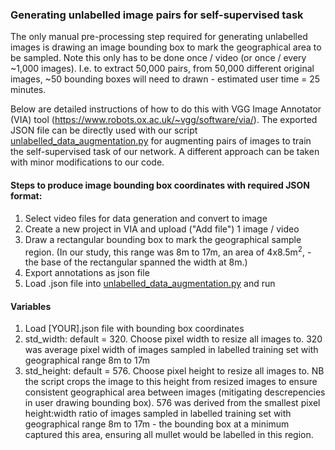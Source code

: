 ### Generating unlabelled image pairs for self-supervised task

The only manual pre-processing step required for generating unlabelled images is drawing an image bounding box to mark the geographical area to be sampled. Note this only has to be done once / video (or once / every ~1,000 images). I.e. to extract 50,000 pairs, from 50,000 different original images, ~50 bounding boxes will need to drawn - estimated user time = 25 minutes. 

Below are detailed instructions of how to do this with VGG Image Annotator (VIA) tool (https://www.robots.ox.ac.uk/~vgg/software/via/). The exported JSON file can be directly used with our script <a href="https://github.com/ptarling/DeepLearningFishCounting/blob/main/unlabelled_data_augmentation/unlabelled_data_augmentation.py">unlabelled_data_augmentation.py</a> for augmenting pairs of images to train the self-supervised task of our network. A different approach can be taken with minor modifications to our code. 

#### Steps to produce image bounding box coordinates with required JSON format:

1. Select video files for data generation and convert to image
2. Create a new project in VIA and upload ("Add file") 1 image / video
3. Draw a rectangular bounding box to mark the geographical sample region. (In our study, this range was 8m to 17m, an area of 4x8.5m<sup>2</sup>, - the base of the rectangular spanned the width at 8m.)
4. Export annotations as json file
5. Load .json file into <a href="https://github.com/ptarling/DeepLearningFishCounting/blob/main/unlabelled_data_augmentation/unlabelled_data_augmentation.py">unlabelled_data_augmentation.py</a> and run

#### Variables

1. Load [YOUR].json file with bounding box coordinates
2. std_width: default = 320. Choose pixel width to resize all images to. 320 was average pixel width of images sampled in labelled training set with geographical range 8m to 17m 
3. std_height: default = 576. Choose pixel height to resize all images to. NB the script crops the image to this height from resized images to ensure consistent geographical area between images (mitigating descrepencies in user drawing bounding box). 576 was derived from the smallest pixel height:width ratio of images sampled in labelled training set with geographical range 8m to 17m - the bounding box at a minimum captured this area, ensuring all mullet would be labelled in this region.  
